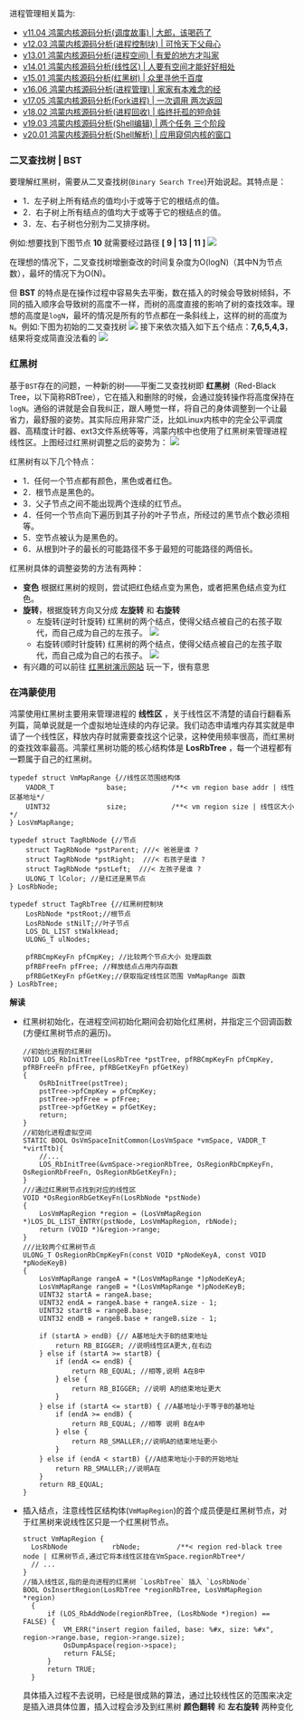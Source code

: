 
进程管理相关篇为: 

* [v11.04 鸿蒙内核源码分析(调度故事) | 大郎，该喝药了](/blog/11.md)
* [v12.03 鸿蒙内核源码分析(进程控制块) | 可怜天下父母心](/blog/12.md)
* [v13.01 鸿蒙内核源码分析(进程空间) | 有爱的地方才叫家 ](/blog/13.md)
* [v14.01 鸿蒙内核源码分析(线性区) | 人要有空间才能好好相处](/blog/14.md)
* [v15.01 鸿蒙内核源码分析(红黑树) | 众里寻他千百度 ](/blog/15.md)
* [v16.06 鸿蒙内核源码分析(进程管理) | 家家有本难念的经](/blog/16.md)
* [v17.05 鸿蒙内核源码分析(Fork进程) | 一次调用 两次返回](/blog/17.md)
* [v18.02 鸿蒙内核源码分析(进程回收) | 临终托孤的短命娃](/blog/18.md)
* [v19.03 鸿蒙内核源码分析(Shell编辑) | 两个任务 三个阶段](/blog/19.md)
* [v20.01 鸿蒙内核源码分析(Shell解析) | 应用窥伺内核的窗口](/blog/20.md)


### 二叉查找树 | BST

要理解红黑树，需要从二叉查找树(`Binary Search Tree`)开始说起。其特点是：

* 1．左子树上所有结点的值均小于或等于它的根结点的值。
* 2．右子树上所有结点的值均大于或等于它的根结点的值。
* 3．左、右子树也分别为二叉排序树。

例如:想要找到下图节点 **10** 就需要经过路径 **[ 9 | 13 | 11 ]**
![](./assets/15/bst.png)

在理想的情况下，二叉查找树增删查改的时间复杂度为O(logN)（其中N为节点数），最坏的情况下为O(N)。

但 **BST** 的特点是在操作过程中容易失去平衡，数在插入的时候会导致树倾斜，不同的插入顺序会导致树的高度不一样，而树的高度直接的影响了树的查找效率。理想的高度是`logN`，最坏的情况是所有的节点都在一条斜线上，这样的树的高度为`N`。例如:下图为初始的二叉查找树
![](./assets/15/1.png)
接下来依次插入如下五个结点：**7,6,5,4,3**，结果将变成简直没法看的
![](./assets/15/2.png)

### 红黑树

基于`BST`存在的问题，一种新的树——平衡二叉查找树即 **红黑树**（Red-Black Tree，以下简称RBTree），它在插入和删除的时候，会通过旋转操作将高度保持在`logN`。通俗的讲就是会自我纠正，跟人睡觉一样，将自己的身体调整到一个让最省力，最舒服的姿势。其实际应用非常广泛，比如Linux内核中的完全公平调度器、高精度计时器、ext3文件系统等等，鸿蒙内核中也使用了红黑树来管理进程线性区。上图经过红黑树调整之后的姿势为：
![](./assets/15/3.png)

红黑树有以下几个特点：

* 1．任何一个节点都有颜色，黑色或者红色。
* 2．根节点是黑色的。
* 3．父子节点之间不能出现两个连续的红节点。
* 4．任何一个节点向下遍历到其子孙的叶子节点，所经过的黑节点个数必须相等。
* 5．空节点被认为是黑色的。
* 6．从根到叶子的最长的可能路径不多于最短的可能路径的两倍长。

红黑树具体的调整姿势的方法有两种：

* **变色** 根据红黑树的规则，尝试把红色结点变为黑色，或者把黑色结点变为红色。
* **旋转**，根据旋转方向又分成 **左旋转** 和 **右旋转**
  * 左旋转(逆时针旋转) 红黑树的两个结点，使得父结点被自己的右孩子取代，而自己成为自己的左孩子。
  ![](./assets/15/l.png)
  * 右旋转(顺时针旋转) 红黑树的两个结点，使得父结点被自己的左孩子取代，而自己成为自己的右孩子。
  ![](./assets/15/r.png)
* 有兴趣的可以前往 [红黑树演示网站](http://rbtree.phpisfuture.com/) 玩一下，很有意思

### 在鸿蒙使用

鸿蒙使用红黑树主要用来管理进程的 **线性区** ，关于线性区不清楚的请自行翻看系列篇，简单说就是一个虚拟地址连续的内存记录。我们动态申请堆内存其实就是申请了一个线性区，释放内存时就需要查找这个记录，这种使用频率很高，而红黑树的查找效率最高。鸿蒙红黑树功能的核心结构体是 **LosRbTree** ，每一个进程都有一颗属于自己的红黑树。

```
typedef struct VmMapRange {//线性区范围结构体
    VADDR_T             base;           /**< vm region base addr | 线性区基地址*/
    UINT32              size;           /**< vm region size | 线性区大小*/
} LosVmMapRange;

typedef struct TagRbNode {//节点
    struct TagRbNode *pstParent; ///< 爸爸是谁 ?
    struct TagRbNode *pstRight;  ///< 右孩子是谁 ?
    struct TagRbNode *pstLeft;  ///< 左孩子是谁 ?
    ULONG_T lColor; //是红还是黑节点
} LosRbNode;

typedef struct TagRbTree {//红黑树控制块
    LosRbNode *pstRoot;//根节点
    LosRbNode stNilT;//叶子节点
    LOS_DL_LIST stWalkHead;
    ULONG_T ulNodes;

    pfRBCmpKeyFn pfCmpKey; //比较两个节点大小 处理函数
    pfRBFreeFn pfFree; //释放结点占用内存函数
    pfRBGetKeyFn pfGetKey;//获取指定线性区范围 VmMapRange 函数
} LosRbTree;
```

**解读**

* 红黑树初始化，在进程空间初始化期间会初始化红黑树，并指定三个回调函数(方便红黑树节点的遍历)。

    ```
    //初始化进程的红黑树
    VOID LOS_RbInitTree(LosRbTree *pstTree, pfRBCmpKeyFn pfCmpKey, pfRBFreeFn pfFree, pfRBGetKeyFn pfGetKey)
    {
        OsRbInitTree(pstTree);
        pstTree->pfCmpKey = pfCmpKey;
        pstTree->pfFree = pfFree;
        pstTree->pfGetKey = pfGetKey;
        return;
    }
    //初始化进程虚拟空间
    STATIC BOOL OsVmSpaceInitCommon(LosVmSpace *vmSpace, VADDR_T *virtTtb){
        //...
        LOS_RbInitTree(&vmSpace->regionRbTree, OsRegionRbCmpKeyFn, OsRegionRbFreeFn, OsRegionRbGetKeyFn);
    }
    ///通过红黑树节点找到对应的线性区
    VOID *OsRegionRbGetKeyFn(LosRbNode *pstNode)
    {
        LosVmMapRegion *region = (LosVmMapRegion *)LOS_DL_LIST_ENTRY(pstNode, LosVmMapRegion, rbNode);
        return (VOID *)&region->range;
    }
    ///比较两个红黑树节点
    ULONG_T OsRegionRbCmpKeyFn(const VOID *pNodeKeyA, const VOID *pNodeKeyB)
    {
        LosVmMapRange rangeA = *(LosVmMapRange *)pNodeKeyA;
        LosVmMapRange rangeB = *(LosVmMapRange *)pNodeKeyB;
        UINT32 startA = rangeA.base;
        UINT32 endA = rangeA.base + rangeA.size - 1;
        UINT32 startB = rangeB.base;
        UINT32 endB = rangeB.base + rangeB.size - 1;

        if (startA > endB) {// A基地址大于B的结束地址
            return RB_BIGGER; //说明线性区A更大,在右边
        } else if (startA >= startB) {
            if (endA <= endB) {
                return RB_EQUAL; //相等,说明 A在B中
            } else {
                return RB_BIGGER; //说明 A的结束地址更大
            }
        } else if (startA <= startB) { //A基地址小于等于B的基地址
            if (endA >= endB) {
                return RB_EQUAL; //相等 说明 B在A中
            } else {
                return RB_SMALLER;//说明A的结束地址更小
            }
        } else if (endA < startB) {//A结束地址小于B的开始地址
            return RB_SMALLER;//说明A在
        }
        return RB_EQUAL;
    }
    ```

* 插入结点，注意线性区结构体(`VmMapRegion`)的首个成员便是红黑树节点，对于红黑树来说线性区只是一个红黑树节点。

  ```
  struct VmMapRegion {
    LosRbNode           rbNode;         /**< region red-black tree node | 红黑树节点,通过它将本线性区挂在VmSpace.regionRbTree*/
    // ...
  }
  //插入线性区,指的是向进程的红黑树 `LosRbTree` 插入 `LosRbNode`
  BOOL OsInsertRegion(LosRbTree *regionRbTree, LosVmMapRegion *region)
    {
        if (LOS_RbAddNode(regionRbTree, (LosRbNode *)region) == FALSE) {
            VM_ERR("insert region failed, base: %#x, size: %#x", region->range.base, region->range.size);
            OsDumpAspace(region->space);
            return FALSE;
        }
        return TRUE;
    }
  ```

  具体插入过程不去说明，已经是很成熟的算法，通过比较线性区的范围来决定是插入进具体位置，插入过程会涉及到红黑树 **颜色翻转** 和 **左右旋转** 两种变化















  



